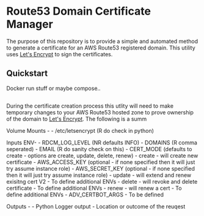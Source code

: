 # Route53 Domain Certificate Manager

The purpose of this repository is to provide a simple and automated method to generate a certificate for an AWS Route53 registered domain. This utility uses [Let's Encrypt](https://letsencrypt.org/) to sign the certificates.

## Quickstart

Docker run stuff or maybe compose..

##


During the certificate creation process this utlity will need to make temporary changes to your AWS Route53 hosted zone to prove ownership of the domain to [Let's Encrypt](https://letsencrypt.org/). The following is a summ


Volume Mounts -
    - /etc/letsencrypt (R do check in python)

Inputs ENV-
    - RDCM_LOG_LEVEL (NR defaults INFO)
    - DOMAINS (R comma seperated)
    - EMAIL (R do sanity check on this)
    - CERT_MODE (defaults to create - options are create, update, delete, renew)
        - create - will create new certificate
            - AWS_ACCESS_KEY (optional - if none specified then it will just try assume instance role)
            - AWS_SECRET_KEY (optional - if none specified then it will just try assume instance role)
        - update - will extend and renew exisitng cert V2
            - To define additional ENVs
        - delete - will revoke and delete certificate
            - To define additional ENVs
        - renew - will renew a cert
            - To define additional ENVs
    - ADV_CERTBOT_ARGS - To be defined


Outputs -
    - Python Logger output
    - Location or outcome of the reuqest